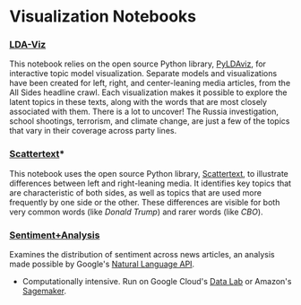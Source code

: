 # Visualization Notebooks

### [LDA-Viz](https://github.com/pkipsy/news-lens/blob/master/Visualization/LDA-Viz.ipynb)
This notebook relies on the open source Python library, [PyLDAviz](https://github.com/bmabey/pyLDAvis), for interactive topic model visualization. 
Separate models and visualizations have been created for left, right, and center-leaning media articles, from the All Sides headline crawl.
Each visualization makes it possible to explore the latent topics in these texts, along with the words that are most closely associated with them. 
There is a lot to uncover! The Russia investigation, school shootings, terrorism, and climate change, are just a few of the topics that vary in their coverage across party lines.

### [Scattertext](https://github.com/pkipsy/news-lens/blob/master/Visualization/Scattertext.ipynb)*
This notebook uses the open source Python library, [Scattertext](https://github.com/JasonKessler/scattertext), to illustrate differences between left and right-leaning media. 
It identifies key topics that are characteristic of both sides, as well as topics that are used more frequently by one side or the other. 
These differences are visible for both very common words (like <i>Donald Trump</i>) and rarer words (like <i>CBO</i>). 

### [Sentiment+Analysis](https://github.com/pkipsy/news-lens/blob/master/Visualization/Sentiment%2BAnalysis.ipynb)
Examines the distribution of sentiment across news articles, an analysis made possible by Google's [Natural Language API](https://cloud.google.com/natural-language/). 

* Computationally intensive. Run on Google Cloud's [Data Lab](https://cloud.google.com/datalab/) or Amazon's [Sagemaker](https://aws.amazon.com/sagemaker/).
